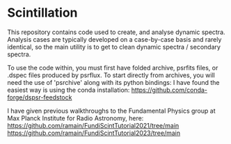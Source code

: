 # Scintillation

This repository contains code used to create, and analyse dynamic spectra.  Analysis cases are typically developed on a case-by-case basis and rarely identical, so the main utility is to get to clean dynamic spectra / secondary spectra.

To use the code within, you must first have folded archive, psrfits files, or .dspec files produced by psrflux.  To start directly from archives, you will need the use of 'psrchive' along with its python bindings: I have found the easiest way is using the conda installation:  https://github.com/conda-forge/dspsr-feedstock


I have given previous walkthroughs to the Fundamental Physics group at Max Planck Institute for Radio Astronomy, here:
https://github.com/ramain/FundiScintTutorial2021/tree/main
https://github.com/ramain/FundiScintTutorial2023/tree/main
